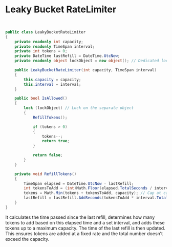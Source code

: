 # Leaky Bucket RateLimiter


```C#


public class LeakyBucketRateLimiter
{
    private readonly int capacity;
    private readonly TimeSpan interval;
    private int tokens = 0;
    private DateTime lastRefill = DateTime.UtcNow;
    private readonly object lockObject = new object(); // Dedicated locking object

    public LeakyBucketRateLimiter(int capacity, TimeSpan interval)
    {
        this.capacity = capacity;
        this.interval = interval;
    }

    public bool IsAllowed()
    {
        lock (lockObject) // Lock on the separate object
        {
            RefillTokens();

            if (tokens > 0)
            {
                tokens--;
                return true;
            }

            return false;
        }
    }

    private void RefillTokens()
    {
        TimeSpan elapsed = DateTime.UtcNow - lastRefill;
        int tokensToAdd = (int)Math.Floor(elapsed.TotalSeconds / interval.TotalSeconds);
        tokens = Math.Min(tokens + tokensToAdd, capacity); // Cap at capacity
        lastRefill = lastRefill.AddSeconds(tokensToAdd * interval.TotalSeconds);
    }
}

```

It calculates the time passed since the last refill, determines how many tokens to add based on this elapsed time and a set interval, and adds these tokens up to a maximum capacity. The time of the last refill is then updated. This ensures tokens are added at a fixed rate and the total number doesn’t exceed the capacity.
